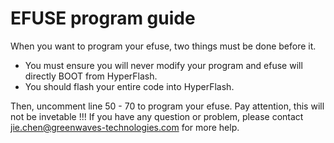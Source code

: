 # EFUSE program guide

 When you want to program your efuse, two things must be done before it.

 - You must ensure you will never modify your program and efuse will directly BOOT from HyperFlash.
 - You should flash your entire code into HyperFlash.

 Then, uncomment line 50 - 70 to program your efuse. Pay attention, this will not be invetable !!!
 If you have any question or problem, please contact jie.chen@greenwaves-technologies.com for more help.